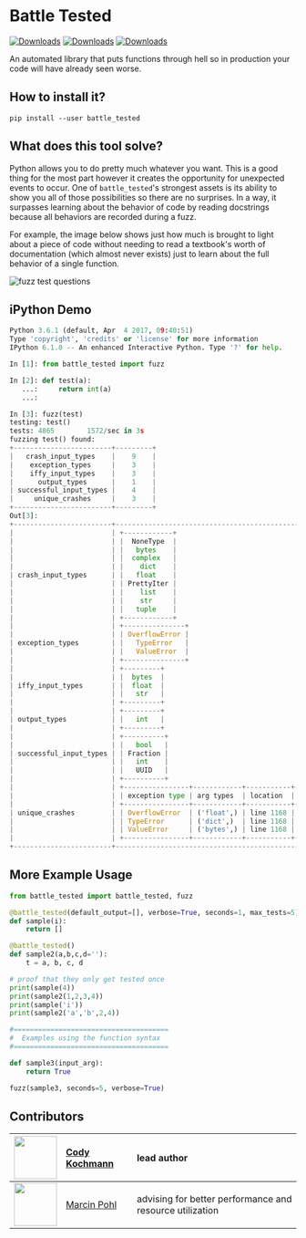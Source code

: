 # Battle Tested

[![Downloads](https://pepy.tech/badge/battle-tested)](https://pepy.tech/project/battle-tested)
[![Downloads](https://pepy.tech/badge/battle-tested/month)](https://pepy.tech/project/battle-tested)
[![Downloads](https://pepy.tech/badge/battle-tested/week)](https://pepy.tech/project/battle-tested)

An automated library that puts functions through hell so in production your code will have already seen worse.

## How to install it?

```
pip install --user battle_tested
```

## What does this tool solve?

Python allows you to do pretty much whatever you want. This is a good thing for the most part however it creates the opportunity for unexpected events to occur. One of `battle_tested`'s strongest assets is its ability to show you all of those possibilities so there are no surprises. In a way, it surpasses learning about the behavior of code by reading docstrings because all behaviors are recorded during a fuzz.

For example, the image below shows just how much is brought to light about a piece of code without needing to read a textbook's worth of documentation (which almost never exists) just to learn about the full behavior of a single function.

![fuzz test questions](https://bit.ly/bt_readme_example)

## iPython Demo

```python
Python 3.6.1 (default, Apr  4 2017, 09:40:51)
Type 'copyright', 'credits' or 'license' for more information
IPython 6.1.0 -- An enhanced Interactive Python. Type '?' for help.

In [1]: from battle_tested import fuzz

In [2]: def test(a):
   ...:     return int(a)
   ...:

In [3]: fuzz(test)
testing: test()
tests: 4865        1572/sec in 3s
fuzzing test() found:
+------------------------+---------+
|   crash_input_types    |    9    |
|    exception_types     |    3    |
|    iffy_input_types    |    3    |
|      output_types      |    1    |
| successful_input_types |    4    |
|     unique_crashes     |    3    |
+------------------------+---------+
Out[3]:
+------------------------+------------------------------------------------------------------------------------------------------------------------------+
|                        | +------------+                                                                                                               |
|                        | |  NoneType  |                                                                                                               |
|                        | |   bytes    |                                                                                                               |
|                        | |  complex   |                                                                                                               |
|                        | |    dict    |                                                                                                               |
| crash_input_types      | |   float    |                                                                                                               |
|                        | | PrettyIter |                                                                                                               |
|                        | |    list    |                                                                                                               |
|                        | |    str     |                                                                                                               |
|                        | |   tuple    |                                                                                                               |
|                        | +------------+                                                                                                               |
|                        | +---------------+                                                                                                            |
|                        | | OverflowError |                                                                                                            |
| exception_types        | |   TypeError   |                                                                                                            |
|                        | |   ValueError  |                                                                                                            |
|                        | +---------------+                                                                                                            |
|                        | +---------+                                                                                                                  |
|                        | |  bytes  |                                                                                                                  |
| iffy_input_types       | |  float  |                                                                                                                  |
|                        | |   str   |                                                                                                                  |
|                        | +---------+                                                                                                                  |
|                        | +---------+                                                                                                                  |
| output_types           | |   int   |                                                                                                                  |
|                        | +---------+                                                                                                                  |
|                        | +----------+                                                                                                                 |
|                        | |   bool   |                                                                                                                 |
| successful_input_types | | Fraction |                                                                                                                 |
|                        | |   int    |                                                                                                                 |
|                        | |   UUID   |                                                                                                                 |
|                        | +----------+                                                                                                                 |
|                        | +----------------+------------+-----------+--------------------------------------------------------------------------------+ |
|                        | | exception type | arg types  | location  | crash message                                                                  | |
|                        | +----------------+------------+-----------+--------------------------------------------------------------------------------+ |
| unique_crashes         | | OverflowError  | ('float',) | line 1168 | 'cannot convert float infinity to integer'                                     | |
|                        | | TypeError      | ('dict',)  | line 1168 | "int() argument must be a string, a bytes-like object or a number, not 'dict'" | |
|                        | | ValueError     | ('bytes',) | line 1168 | "invalid literal for int() with base 10: b'\\x88pv\\x0b\\xc7\\xa6\\xc1\\x83'"  | |
|                        | +----------------+------------+-----------+--------------------------------------------------------------------------------+ |
+------------------------+------------------------------------------------------------------------------------------------------------------------------+
```

## More Example Usage

```python
from battle_tested import battle_tested, fuzz

@battle_tested(default_output=[], verbose=True, seconds=1, max_tests=5)
def sample(i):
    return []

@battle_tested()
def sample2(a,b,c,d=''):
    t = a, b, c, d

# proof that they only get tested once
print(sample(4))
print(sample2(1,2,3,4))
print(sample('i'))
print(sample2('a','b',2,4))

#======================================
#  Examples using the function syntax
#======================================

def sample3(input_arg):
    return True

fuzz(sample3, seconds=5, verbose=True)
```

## Contributors

| [<img src="https://avatars0.githubusercontent.com/u/6968406" width="75px;"/>](https://github.com/CodyKochmann) | [Cody Kochmann](https://github.com/CodyKochmann) | lead author |
|:---:|:--- |:--- |
| [<img src="https://avatars2.githubusercontent.com/u/1007" width="75px;"/>](https://github.com/marcinpohl) | [Marcin Pohl](https://github.com/marcinpohl) | advising for better performance and resource utilization |

